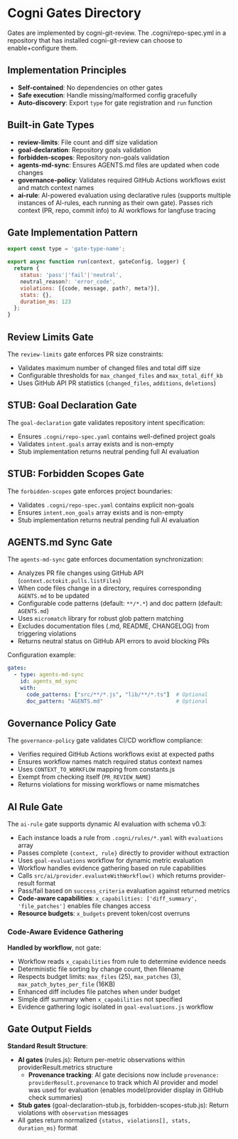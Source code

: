 # Cogni Gates Directory

Gates are implemented by cogni-git-review. The .cogni/repo-spec.yml in a repository that has installed cogni-git-review can choose to enable+configure them.

## Implementation Principles
- **Self-contained**: No dependencies on other gates
- **Safe execution**: Handle missing/malformed config gracefully
- **Auto-discovery**: Export `type` for gate registration and `run` function

## Built-in Gate Types
- **review-limits**: File count and diff size validation
- **goal-declaration**: Repository goals validation
- **forbidden-scopes**: Repository non-goals validation  
- **agents-md-sync**: Ensures AGENTS.md files are updated when code changes
- **governance-policy**: Validates required GitHub Actions workflows exist and match context names
- **ai-rule**: AI-powered evaluation using declarative rules (supports multiple instances of AI-rules, each running as their own gate). Passes rich context (PR, repo, commit info) to AI workflows for langfuse tracing

## Gate Implementation Pattern
```javascript
export const type = 'gate-type-name';

export async function run(context, gateConfig, logger) {
  return {
    status: 'pass'|'fail'|'neutral',
    neutral_reason?: 'error_code',
    violations: [{code, message, path?, meta?}],
    stats: {},
    duration_ms: 123
  };
}
```

## Review Limits Gate
The `review-limits` gate enforces PR size constraints:
- Validates maximum number of changed files and total diff size
- Configurable thresholds for `max_changed_files` and `max_total_diff_kb`
- Uses GitHub API PR statistics (`changed_files`, `additions`, `deletions`)

## STUB: Goal Declaration Gate  
The `goal-declaration` gate validates repository intent specification:
- Ensures `.cogni/repo-spec.yaml` contains well-defined project goals
- Validates `intent.goals` array exists and is non-empty
- Stub implementation returns neutral pending full AI evaluation

## STUB: Forbidden Scopes Gate
The `forbidden-scopes` gate enforces project boundaries:
- Validates `.cogni/repo-spec.yaml` contains explicit non-goals
- Ensures `intent.non_goals` array exists and is non-empty  
- Stub implementation returns neutral pending full AI evaluation

## AGENTS.md Sync Gate
The `agents-md-sync` gate enforces documentation synchronization:
- Analyzes PR file changes using GitHub API (`context.octokit.pulls.listFiles`)
- When code files change in a directory, requires corresponding `AGENTS.md` to be updated
- Configurable code patterns (default: `**/*.*`) and doc pattern (default: `AGENTS.md`)
- Uses `micromatch` library for robust glob pattern matching
- Excludes documentation files (.md, README, CHANGELOG) from triggering violations
- Returns neutral status on GitHub API errors to avoid blocking PRs

Configuration example:
```yaml
gates:
  - type: agents-md-sync
    id: agents_md_sync
    with:
      code_patterns: ["src/**/*.js", "lib/**/*.ts"]  # Optional
      doc_pattern: "AGENTS.md"                       # Optional
```

## Governance Policy Gate
The `governance-policy` gate validates CI/CD workflow compliance:
- Verifies required GitHub Actions workflows exist at expected paths
- Ensures workflow names match required status context names
- Uses `CONTEXT_TO_WORKFLOW` mapping from constants.js
- Exempt from checking itself (`PR_REVIEW_NAME`)
- Returns violations for missing workflows or name mismatches

## AI Rule Gate
The `ai-rule` gate supports dynamic AI evaluation with schema v0.3:
- Each instance loads a rule from `.cogni/rules/*.yaml` with `evaluations` array
- Passes complete `{context, rule}` directly to provider without extraction
- Uses `goal-evaluations` workflow for dynamic metric evaluation
- Workflow handles evidence gathering based on rule capabilities
- Calls `src/ai/provider.evaluateWithWorkflow()` which returns provider-result format
- Pass/fail based on `success_criteria` evaluation against returned metrics
- **Code-aware capabilities**: `x_capabilities: ['diff_summary', 'file_patches']` enables file changes access
- **Resource budgets**: `x_budgets` prevent token/cost overruns

### Code-Aware Evidence Gathering
**Handled by workflow**, not gate:
- Workflow reads `x_capabilities` from rule to determine evidence needs
- Deterministic file sorting by change count, then filename
- Respects budget limits: `max_files` (25), `max_patches` (3), `max_patch_bytes_per_file` (16KB)
- Enhanced diff includes file patches when under budget
- Simple diff summary when `x_capabilities` not specified
- Evidence gathering logic isolated in `goal-evaluations.js` workflow

## Gate Output Fields

**Standard Result Structure**:
- **AI gates** (rules.js): Return per-metric observations within providerResult.metrics structure
  - **Provenance tracking**: AI gate decisions now include `provenance: providerResult.provenance` to track which AI provider and model was used for evaluation (enables model/provider display in GitHub check summaries)
- **Stub gates** (goal-declaration-stub.js, forbidden-scopes-stub.js): Return violations with `observation` messages
- All gates return normalized `{status, violations[], stats, duration_ms}` format
